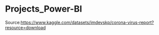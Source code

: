 # Projects_Power-BI
Source:https://www.kaggle.com/datasets/imdevskp/corona-virus-report?resource=download
